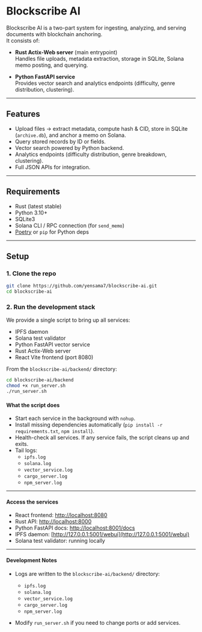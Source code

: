 # Blockscribe AI

Blockscribe AI is a two-part system for ingesting, analyzing, and serving documents with blockchain anchoring.  
It consists of:

- **Rust Actix-Web server** (main entrypoint)  
  Handles file uploads, metadata extraction, storage in SQLite, Solana memo posting, and querying.

- **Python FastAPI service**  
  Provides vector search and analytics endpoints (difficulty, genre distribution, clustering).

---

## Features

- Upload files → extract metadata, compute hash & CID, store in SQLite (`archive.db`), and anchor a memo on Solana.
- Query stored records by ID or fields.
- Vector search powered by Python backend.
- Analytics endpoints (difficulty distribution, genre breakdown, clustering).
- Full JSON APIs for integration.

---

## Requirements

- Rust (latest stable)
- Python 3.10+
- SQLite3
- Solana CLI / RPC connection (for `send_memo`)
- [Poetry](https://python-poetry.org/) or `pip` for Python deps

---

## Setup

### 1. Clone the repo
```bash
git clone https://github.com/yensama7/blockscribe-ai.git
cd blockscribe-ai
```

### 2. Run the development stack

We provide a single script to bring up all services:

- IPFS daemon  
- Solana test validator  
- Python FastAPI vector service  
- Rust Actix-Web server  
- React Vite frontend (port 8080)  

From the `blockscribe-ai/backend/` directory:

```bash
cd blockscribe-ai/backend
chmod +x run_server.sh
./run_server.sh
```

#### What the script does

- Start each service in the background with `nohup`.
- Install missing dependencies automatically (`pip install -r requirements.txt`, `npm install`).
- Health-check all services. If any service fails, the script cleans up and exits.
- Tail logs:
  - `ipfs.log`
  - `solana.log`
  - `vector_service.log`
  - `cargo_server.log`
  - `npm_server.log`

---

#### Access the services

- React frontend: [http://localhost:8080](http://localhost:8080)
- Rust API: [http://localhost:8000](http://localhost:8000)
- Python FastAPI docs: [http://localhost:8001/docs](http://localhost:8001/docs)
- IPFS daemon: [http://127.0.0.1:5001/webui](http://127.0.0.1:5001/webui)
- Solana test validator: running locally  

---

#### Development Notes

- Logs are written to the `blockscribe-ai/backend/` directory:
  - `ipfs.log`
  - `solana.log`
  - `vector_service.log`
  - `cargo_server.log`
  - `npm_server.log`

- Modify `run_server.sh` if you need to change ports or add services.  

